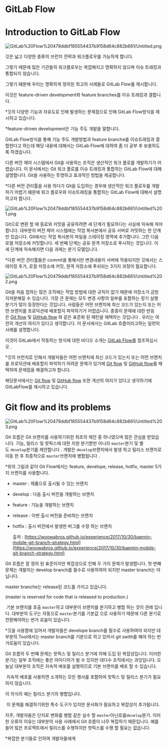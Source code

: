# GitLab Flow

# Introduction to GitLab Flow

![GitLab%20Flow%20479ddbf185554437b9158d64c882b661/Untitled.png](GitLab%20Flow%20479ddbf185554437b9158d64c882b661/Untitled.png)

깃은 넓고 다양한 종류의 브런치 전략과 워크플로우를 가능하게 합니다.

그렇기 때문에 많은 기관들의 워크플로우는 복잡해지고 명확하지 않으며 이슈 트래킹과 통합되지 않습니다.

그렇기 떄문에 우리는 명확하게 정의된 최고의 사례들로 GitLab Flow를 제시합니다.

이것은 feature-driven development와 feature branches를 이슈 트래킹과 결합니다.

*깃의 다양한 기능과 자유도로 인해 발생하는 문제점으로 인해  GitLab Flow방식을 제시하고 있습니다.

*feature-driven development은 기능 주도 개발을 말합니다.

GitLab Flow방식을 통해  기능 주도 개발방법과 feature branche를 이슈트래킹과 결합한다고 하는데 해당 내용에 대해서는 GitLab Flow에 대하여 좀 더 공부 후 보충하도록 하겠습니다.  

다른 버전 제어 시스템에서 Git을 사용하는 조직은 생산적인 워크 플로를 개발하기가 어렵습니다. 이 문서에서는 Git 워크 플로를 이슈 트래킹과 통합하는 GitLab Flow에 대해 설명합니다. Git을 사용하는 투명하고 효과적인 방법을 제공합니다.

*다른 버전 관리툴을 사용 하다가 Git을 도입하는 경우에  생산적인 워크 플로우를 개발하기 어렵기 떄문에 워크 플로우와 이슈트래킹을 통합하는 GitLab Flow에 대해서 설명하고자 합니다.

![GitLab%20Flow%20479ddbf185554437b9158d64c882b661/Untitled%201.png](GitLab%20Flow%20479ddbf185554437b9158d64c882b661/Untitled%201.png)

Git으로 변환 할 때 동료와 커밋을 공유하려면 세 단계가 필요하다는 사실에 익숙해 져야합니다. 대부분의 버전 제어 시스템에는 작업 복사본에서 공유 서버로 커밋하는 한 단계 만 있습니다. Git에서는 작업 복사본의 파일을 스테이징 영역에 추가합니다. 그런 다음 로컬 저장소에 커밋합니다. 세 번째 단계는 공유 원격 저장소로 푸시하는 것입니다. 이 세 단계에 익숙해지면 다음 과제는 분기 모델입니다.

*다른 버전 관리툴들은 commit을 통해서만 변경내용이 서버에 적용되지만 깃에서는 스테이징 추가, 로컬 저장소에 커밋, 원격 저장소에 푸쉬되는 3가지 과정이 필요합니다.

![GitLab%20Flow%20479ddbf185554437b9158d64c882b661/Untitled%202.png](GitLab%20Flow%20479ddbf185554437b9158d64c882b661/Untitled%202.png)

Git을 처음 접하는 많은 조직에는 작업 방법에 대한 규칙이 없기 때문에 저장소가 금방 지저분해질 수 있습니다. 가장 큰 문제는 모두 변경 사항의 일부를 포함하는 장기 실행 분기가 많이 등장한다는 것입니다. 사람들은 어떤 브랜치에 최신 코드가 있는지 또는 어떤 브랜치를 프로덕션에 배포할지 파악하기가 어렵습니다. 종종이 문제에 대한 반응은 [Git flow](https://nvie.com/posts/a-successful-git-branching-model/) 및 [GitHub flow](http://scottchacon.com/2011/08/31/github-flow.html) 와 같은 표준화 된 패턴을 채택하는 것입니다 . 우리는 여전히 개선의 여지가 있다고 생각합니다. 이 문서에서는 GitLab 흐름이라고하는 일련의 사례를 설명합니다.

이것이 GitLab에서 작동하는 방식에 대한 비디오 소개는 [GitLab Flow를](https://youtu.be/InKNIvky2KE) 참조하십시오 .

*깃의 브런치로 인해서 개발자들은 어떤 브랜치에 최신 코드가 있는지 또는 어떤 브랜치를 프로덕션에 배포할지 파악하기 어려운 문제가 있기에 [Git flow](https://nvie.com/posts/a-successful-git-branching-model/) 및 [GitHub flow](http://scottchacon.com/2011/08/31/github-flow.html)를 채택하여 문제점을 해결하고자 합니다.

해당문서에서는 [Git flow](https://nvie.com/posts/a-successful-git-branching-model/) 및 [GitHub flow](http://scottchacon.com/2011/08/31/github-flow.html) 또한 개선의 여지가 있다고 생각하기에 GitLabFlow를 제시하고 있습니다.

# Git flow and its problems

![GitLab%20Flow%20479ddbf185554437b9158d64c882b661/Untitled%203.png](GitLab%20Flow%20479ddbf185554437b9158d64c882b661/Untitled%203.png)

Git 흐름은 Git 브랜치를 사용하기위한 최초의 제안 중 하나였으며 많은 관심을 받았습니다. 기능, 릴리스 및 핫픽스에 대한 지원 분기뿐만 아니라 `master`분기 및 별도 `develop`분기를 제안합니다 . 개발은 `develop`브랜치에서 발생 하고 릴리스 브랜치로 이동 한 후 최종적으로 `master`브랜치에 병합됩니다 .

*위의 그림과 같이 Git Flow에서는 feature, develope, release, hotfix, master 5가지 브랜치를 사용합니다.

- master : 제품으로 출시될 수 있는 브랜치
- develop : 다음 출시 버전을 개발하는 브랜치
- feature : 기능을 개발하는 브랜치
- release : 이번 출시 버전을 준비하는 브랜치
- hotfix : 출시 버전에서 발생한 버그를 수정 하는 브랜치

    출처 : [https://woowabros.github.io/experience/2017/10/30/baemin-mobile-git-branch-strategy.html](https://woowabros.github.io/experience/2017/10/30/baemin-mobile-git-branch-strategy.html)

Git 흐름은 잘 정의 된 표준이지만 복잡성으로 인해 두 가지 문제가 발생합니다. 첫 번째 문제는 개발자는 develop branch를 필수로 사용하여야 되지만 master branch는 아닙니다.

master branche는 release된 코드를 가지고 있습니다.

 (master is reserved for code that is released to production.)

 기본 브랜치를 호출 `master`하고 대부분이 브랜치를 분기하고 병합 하는 것이 관례 입니다. 대부분의 도구는 자동으로 `master`분기를 기본값 으로 사용하기 때문에 다른 분기로 전환해야하는 번거 로움이 있습니다.

*깃을 사용함에 있어서 개발자들은 develope  branch를 필수로 사용하여야 되지만 대부분의 Tool에서는 master branch를 기본으로 하고 있어서 git swith를 해야 하는 번거로움이 있습니다.

Git 흐름의 두 번째 문제는 핫픽스 및 릴리스 분기에 의해 도입 된 복잡성입니다. 이러한 분기는 일부 조직에는 좋은 아이디어가 될 수 있지만 대다수 조직에서는 과잉입니다. 오늘날 대부분의 조직은 지속적 배포를 실행하므로 기본 브랜치를 배포 할 수 있습니다.

 지속적 배포를 사용하면 소개하는 모든 행사를 포함하여 핫픽스 및 릴리스 분기가 필요하지 않습니다. 

이 의식의 예는 릴리스 분기의 병합입니다.

 이 문제를 해결하기위한 특수 도구가 있지만 문서화가 필요하고 복잡성이 추가됩니다. 

자주, 개발자들은 단지로 변화를 병합 같은 실수 할 `master`아닌로를`develop`분기. 이러한 오류의 이유는 대부분의 사용 사례에서 Git 흐름이 너무 복잡하기 때문입니다. 예를 들어 많은 프로젝트에서 릴리스를 수행하지만 핫픽스를 수행 할 필요는 없습니다.

*복잡한 분기들로 인하여 개발자들에게